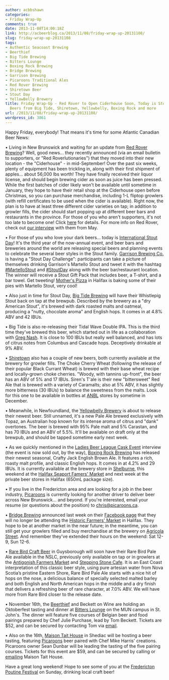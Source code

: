 ```yaml
---
author: acbbshawn
categories:
- Friday Wrap-Up
comments: true
date: 2013-11-08T14:00:18Z
link: http://acbeerblog.ca/2013/11/08/friday-wrap-up-20131108/
slug: friday-wrap-up-20131108
tags:
- Authentic Seacoast Brewing
- Beerthief
- Big Tide Brewing
- Bitters Lounge
- Boxing Rock Brewing
- Bridge Brewing
- Garrison Brewing
- Picaroons Traditional Ales
- Red Rover Brewing
- Shiretown Beer
- Stout Day
- YellowBelly Brewery
title: Friday Wrap-Up - Red Rover to Open Ciderhouse Soon, Today is Stout Day, New
  Beers from Big Tide, Shiretown, Yellowbelly, Boxing Rock and more
url: /2013/11/08/friday-wrap-up-20131108/
wordpress_id: 3861
---
```


Happy Friday, everybody! That means it's time for some Atlantic Canadian Beer News:

• Living in New Brunswick and waiting for an update from [Red Rover Brewing](www.redroverbrew.com/)? Well, good news... they recently announced (via an email bulletin to supporters, or "Red Roverlutionaries") that they moved into their new location - the "Ciderhouse" - in mid-September! Over the past six weeks, plenty of equipment has been trickling in, along with their first shipment of apples... about 56,000 lbs worth! They have finally received their liquor license, and should begin brewing cider as soon as juice has been pressed. While the first batches of cider likely won't be available until sometime in January, they hope to have their retail shop at the Ciderhouse open before Christmas, so you can purchase merchandise, including 1-L fliptop growlers (with refill certificates to be used when the cider is available). Right now, the plan is to have at least three different cider varieties on tap; in addition to growler fills, the cider should start popping up at different beer bars and restaurants in the province.  For those of you who aren't supporters, it's not too late to become one! Click [here](http://www.redroverbrew.com/p/want-to-be-newest-red-roverlutionary.html) for details. For more info on Red Rover, check out [our interview](http://atlanticcanadabeerblog.wordpress.com/2013/05/08/red-rover-brewing-company-a-new-cidery-coming-to-fredericton/) with them from May.

• For those of you who love your dark beers... today is [International Stout Day](http://www.stoutday.com/)! It's the third year of the now-annual event, and beer bars and breweries around the world are releasing special beers and planning events to celebrate the several beer styles in the Stout family. [Garrison Brewing Co.](http://www.garrisonbrewing.com/) is having a "Stout Day Challenge": participants can take a picture of themselves drinking Garrison's Martello Stout and tweet it with the hashtag [#MartelloStout](https://twitter.com/search?q=%23MartelloStout&src=typd&f=realtime) and [#StoutDay](https://twitter.com/search?q=%23StoutDay&src=tyah) along with the beer bar/restaurant location. The winner will receive a Stout Gift Pack that includes beer, a T-shirt, and a bar towel. Get tweeting! [Mother's Pizza](http://mothershalifax.com/) in Halifax is baking some of their pies with Martello Stout, very cool!

• Also just in time for Stout Day, [Big Tide Brewing](http://www.bigtidebrew.com/) will have their Whistlepig Stout back on tap at the brewpub. Described by the brewery as a "dry American Stout", it's brewed with dark roasted malts and oatmeal, producing a "nutty, chocolate aroma" and English hops. It comes in at 4.8% ABV and 42 IBUs.

• Big Tide is also re-releasing their Tidal Wave Double IPA. This is the third time they've brewed this beer, which started out in life as a collaboration with [Greg Nash](https://twitter.com/__NASH__). It is close to 100 IBUs but really well balanced, and has lots of citrus notes from Columbus and Cascade hops. Deceptively drinkable at 9% ABV.

• [Shiretown](http://shiretownbeer.com/) also has a couple of new beers, both currently available at the brewery for growler fills. The Choke Cherry Wheat (following the release of their popular Black Currant Wheat) is brewed with their base wheat recipe and locally-grown choke cherries. "Woody, with tannins up-front", the beer has an ABV of 5% and 17 IBUs. Siren's T'ale is their new "bittersweet" Red Ale that is brewed with a variety of Caramalts; also at 5% ABV, it has slightly more bitterness (30 IBUs) to balance the sweetness from the malts. Look for this one to be available in bottles at [ANBL](http://www.nbliquor.com/searchresults.html?bname=shiretown&x=-674&y=-51) stores by sometime in December.

• Meanwhile, in Newfoundland, the [Yellowbelly Brewery](http://www.yellowbellybrewery.com/) is about to release their newest beer. Still unnamed, it's a new Pale Ale brewed exclusively with Topaz, an Australian hop known for its intense aroma of citrus and "dank" overtones. The beer is brewed with 95% Pale malt and 5% Carastan, and has 70 IBUs and an ABV of 5.5%. It'll be available on draft only at the brewpub, and should be tapped sometime early next week.

• As we quickly mentioned in the [Ladies Beer League Cask Event](http://atlanticcanadabeerblog.wordpress.com/2013/11/06/ladies-beer-league-cask-night-at-the-stubborn-goat-november-17th/) interview (the event is now sold out, by the way), [B](http://www.boxingrock.ca/)[oxing Rock Brewing](http://www.boxingrock.ca/) has released their newest seasonal, Crafty Jack English Brown Ale. It features a rich, roasty malt profile, and classic English hops. It comes in at 4.2% and 29 IBUs. It is currently available at the brewery store in [Shelburne](http://goo.gl/maps/Up6Ho), this weekend at the [Halifax Seaport Famers' Market](http://www.halifaxfarmersmarket.com/) and next week at the private beer stores in Halifax (650mL package size).

• If you live in the Fredericton area and are looking for a job in the beer industry, [Picaroons](https://www.facebook.com/picaroons) is currently looking for another driver to deliver beer across New Brunswick... and beyond. If you're interested, email your resume (or questions about the position) to [chris@picaroons.ca](mailto:chris@picaroons.ca).

• [Bridge Brewing](http://bridgebeer.ca/) announced last week on their [Facebook page](https://www.facebook.com/BridgeBrewing) that they will no longer be attending the [Historic Farmers' Market](http://www.historicfarmersmarket.ca/) in Halifax. They hope to be at another market in the near future; in the meantime, you can still get your growlers filled and buy merchandise at the brewery on [Agricola Street](http://goo.gl/maps/PYNJ0). And remember they've extended their hours on the weekend: Sat 12-9, Sun 12-6.

• [Rare Bird Craft Beer](http://www.rarebirdpub.com/brewery/) in Guysborough will soon have their Rare Bird Pale Ale available in the NSLC, previously only available on tap or in growlers at the [Antigonish Farmers Market](http://www.antigonishfarmersmarket.org/) and [Stepping Stone Cafe](https://www.facebook.com/SkippingStoneStore). It is an East Coast interpretation of this classic beer style, using pure artesian water from Nova Scotia’s pristine Eastern Shore, Rare Bird Pale Ale starts with a nice hit of hops on the nose, a delicious balance of specially selected malted barley and both English and North American hops in the middle and a dry finish that delivers a refreshing beer of rare character, at 7.0% ABV. We will have more from Rare Bird closer to the release date.

• November 16th, the [Beerthief](http://www.beerthief.ca/) and Beckett on Wine are holding an Oktoberfest tasting and dinner at [Bitters Lounge](http://bitters.gsumun.ca/) on the MUN campus in St. John's. The dinner will feature five courses of Belgian beer and food pairings prepared by Chef Julie Purchase, lead by Tom Beckett. Tickets are $52, and can be secured by contacting Tom via [email](mailto:tom.beckett@nl.rogers.com).

• Also on the 16th, [Maison Tait House](http://www.maisontaithouse.com/) in Shediac will be hosting a beer tasting, featuring [Picaroons](https://www.facebook.com/picaroons) beer paired with Chef Mike Harris' creations. Picaroons owner Sean Dunbar will be leading the tasting of the five pairing courses. Tickets for this event are $59, and can be secured by calling or [emailing](mailto:info@maisontaithouse.com) Maison Tait House.

Have a great long weekend! Hope to see some of you at the [Fredericton Poutine Festival](http://frederictonpoutinefestival.weebly.com/) on Sunday, drinking local craft beer!
